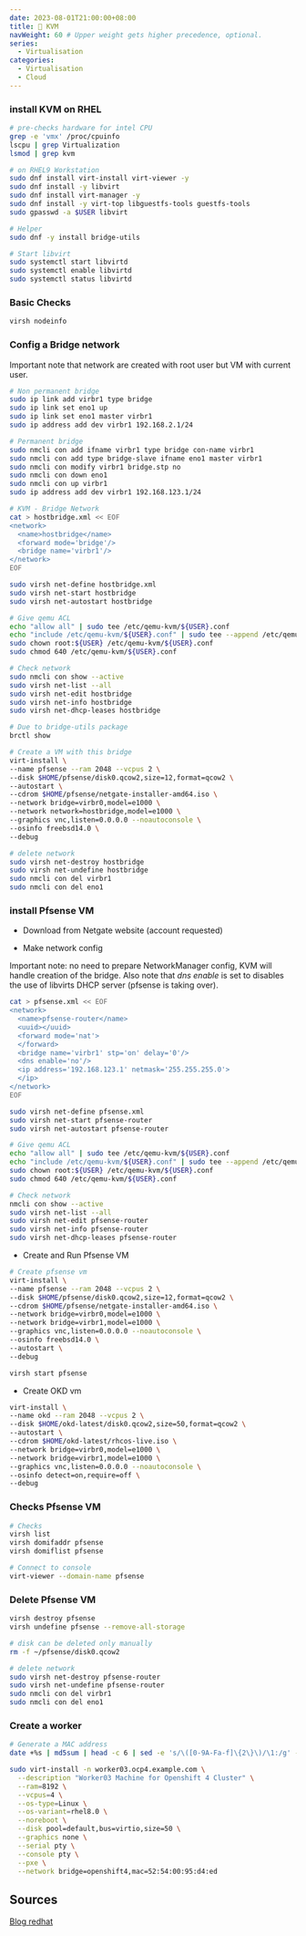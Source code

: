```yaml
---
date: 2023-08-01T21:00:00+08:00
title: 🐋 KVM
navWeight: 60 # Upper weight gets higher precedence, optional.
series:
  - Virtualisation
categories:
  - Virtualisation
  - Cloud
---
```


### install KVM on RHEL 

```bash
# pre-checks hardware for intel CPU
grep -e 'vmx' /proc/cpuinfo 
lscpu | grep Virtualization
lsmod | grep kvm

# on RHEL9 Workstation
sudo dnf install virt-install virt-viewer -y
sudo dnf install -y libvirt
sudo dnf install virt-manager -y
sudo dnf install -y virt-top libguestfs-tools guestfs-tools
sudo gpasswd -a $USER libvirt

# Helper
sudo dnf -y install bridge-utils

# Start libvirt
sudo systemctl start libvirtd
sudo systemctl enable libvirtd
sudo systemctl status libvirtd
```

### Basic Checks

```bash
virsh nodeinfo
```

### Config a Bridge network

Important note that network are created with root user but VM with current user.

```bash
# Non permanent bridge
sudo ip link add virbr1 type bridge
sudo ip link set eno1 up
sudo ip link set eno1 master virbr1
sudo ip address add dev virbr1 192.168.2.1/24

# Permanent bridge
sudo nmcli con add ifname virbr1 type bridge con-name virbr1
sudo nmcli con add type bridge-slave ifname eno1 master virbr1
sudo nmcli con modify virbr1 bridge.stp no
sudo nmcli con down eno1
sudo nmcli con up virbr1
sudo ip address add dev virbr1 192.168.123.1/24

# KVM - Bridge Network
cat > hostbridge.xml << EOF
<network>
  <name>hostbridge</name>
  <forward mode='bridge'/>
  <bridge name='virbr1'/>
</network> 
EOF

sudo virsh net-define hostbridge.xml
sudo virsh net-start hostbridge
sudo virsh net-autostart hostbridge

# Give qemu ACL
echo "allow all" | sudo tee /etc/qemu-kvm/${USER}.conf
echo "include /etc/qemu-kvm/${USER}.conf" | sudo tee --append /etc/qemu/bridge.conf
sudo chown root:${USER} /etc/qemu-kvm/${USER}.conf
sudo chmod 640 /etc/qemu-kvm/${USER}.conf

# Check network
sudo nmcli con show --active
sudo virsh net-list --all
sudo virsh net-edit hostbridge
sudo virsh net-info hostbridge
sudo virsh net-dhcp-leases hostbridge

# Due to bridge-utils package
brctl show

# Create a VM with this bridge
virt-install \
--name pfsense --ram 2048 --vcpus 2 \
--disk $HOME/pfsense/disk0.qcow2,size=12,format=qcow2 \
--autostart \
--cdrom $HOME/pfsense/netgate-installer-amd64.iso \
--network bridge=virbr0,model=e1000 \
--network network=hostbridge,model=e1000 \
--graphics vnc,listen=0.0.0.0 --noautoconsole \
--osinfo freebsd14.0 \
--debug

# delete network
sudo virsh net-destroy hostbridge
sudo virsh net-undefine hostbridge
sudo nmcli con del virbr1
sudo nmcli con del eno1
```

### install Pfsense VM

* Download from Netgate website (account requested)

* Make network config 

Important note: no need to prepare NetworkManager config, KVM will handle creation of the bridge.
Also note that *dns enable* is set to disables the use of libvirts DHCP server (pfsense is taking over).

```bash
cat > pfsense.xml << EOF
<network>
  <name>pfsense-router</name>
  <uuid></uuid>
  <forward mode='nat'>
  </forward>
  <bridge name='virbr1' stp='on' delay='0'/>
  <dns enable='no'/>
  <ip address='192.168.123.1' netmask='255.255.255.0'>
  </ip>
</network>
EOF

sudo virsh net-define pfsense.xml
sudo virsh net-start pfsense-router
sudo virsh net-autostart pfsense-router

# Give qemu ACL
echo "allow all" | sudo tee /etc/qemu-kvm/${USER}.conf
echo "include /etc/qemu-kvm/${USER}.conf" | sudo tee --append /etc/qemu/bridge.conf
sudo chown root:${USER} /etc/qemu-kvm/${USER}.conf
sudo chmod 640 /etc/qemu-kvm/${USER}.conf

# Check network
nmcli con show --active
sudo virsh net-list --all
sudo virsh net-edit pfsense-router
sudo virsh net-info pfsense-router
sudo virsh net-dhcp-leases pfsense-router
```

* Create and Run Pfsense VM

```bash
# Create pfsense vm
virt-install \
--name pfsense --ram 2048 --vcpus 2 \
--disk $HOME/pfsense/disk0.qcow2,size=12,format=qcow2 \
--cdrom $HOME/pfsense/netgate-installer-amd64.iso \
--network bridge=virbr0,model=e1000 \
--network bridge=virbr1,model=e1000 \
--graphics vnc,listen=0.0.0.0 --noautoconsole \
--osinfo freebsd14.0 \
--autostart \
--debug

virsh start pfsense
```

* Create OKD vm

```bash
virt-install \
--name okd --ram 2048 --vcpus 2 \
--disk $HOME/okd-latest/disk0.qcow2,size=50,format=qcow2 \
--autostart \
--cdrom $HOME/okd-latest/rhcos-live.iso \
--network bridge=virbr0,model=e1000 \
--network bridge=virbr1,model=e1000 \
--graphics vnc,listen=0.0.0.0 --noautoconsole \
--osinfo detect=on,require=off \
--debug
```

### Checks Pfsense VM

```bash
# Checks
virsh list
virsh domifaddr pfsense
virsh domiflist pfsense

# Connect to console
virt-viewer --domain-name pfsense
```

### Delete Pfsense VM

```bash
virsh destroy pfsense  
virsh undefine pfsense --remove-all-storage

# disk can be deleted only manually
rm -f ~/pfsense/disk0.qcow2

# delete network
sudo virsh net-destroy pfsense-router
sudo virsh net-undefine pfsense-router
sudo nmcli con del virbr1
sudo nmcli con del eno1
```

### Create a worker 

```bash
# Generate a MAC address
date +%s | md5sum | head -c 6 | sed -e 's/\([0-9A-Fa-f]\{2\}\)/\1:/g' -e 's/\(.*\):$/\1/' | sed -e 's/^/52:54:00:/';echo

sudo virt-install -n worker03.ocp4.example.com \
  --description "Worker03 Machine for Openshift 4 Cluster" \
  --ram=8192 \
  --vcpus=4 \
  --os-type=Linux \
  --os-variant=rhel8.0 \
  --noreboot \
  --disk pool=default,bus=virtio,size=50 \
  --graphics none \
  --serial pty \
  --console pty \
  --pxe \
  --network bridge=openshift4,mac=52:54:00:95:d4:ed
  ```


## Sources

[Blog redhat](https://developers.redhat.com/articles/2024/12/18/rootless-virtual-machines-kvm-and-qemu?sc_cid=RHCTG0250000436140#connectivity_between_vms)